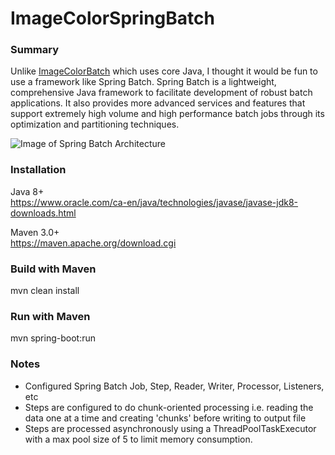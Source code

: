 # ImageColorSpringBatch

### Summary

Unlike [ImageColorBatch](https://github.com/dinoador-pex/ImageColorBatch) which uses core Java, I thought it would be fun to use a framework like Spring Batch. Spring Batch is a lightweight, comprehensive Java framework to facilitate development of robust batch applications.  It also provides more advanced services and features that support extremely high volume and high performance batch jobs through its optimization and partitioning techniques.

![Image of Spring Batch Architecture](https://terasoluna-batch.github.io/guideline/5.0.0.RELEASE/en/images/ch02/SpringBatchArchitecture/Ch02_SpringBatchArchitecture_Architecture_ProcessFlow.png)

### Installation

Java 8+<br>
https://www.oracle.com/ca-en/java/technologies/javase/javase-jdk8-downloads.html

Maven 3.0+<br>
https://maven.apache.org/download.cgi

### Build with Maven
mvn clean install

### Run with Maven
mvn spring-boot:run

### Notes
- Configured Spring Batch Job, Step, Reader, Writer, Processor, Listeners, etc
- Steps are configured to do chunk-oriented processing  i.e. reading the data one at a time and creating 'chunks' before writing to output file 
- Steps are processed asynchronously using a ThreadPoolTaskExecutor with a max pool size of 5 to limit memory consumption.
